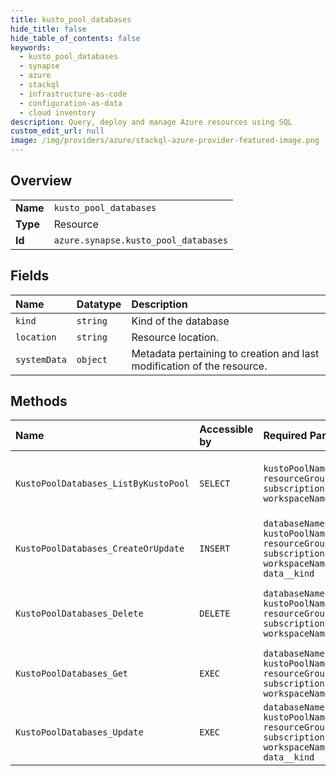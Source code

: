 ```yaml
---
title: kusto_pool_databases
hide_title: false
hide_table_of_contents: false
keywords:
  - kusto_pool_databases
  - synapse
  - azure    
  - stackql
  - infrastructure-as-code
  - configuration-as-data
  - cloud inventory
description: Query, deploy and manage Azure resources using SQL
custom_edit_url: null
image: /img/providers/azure/stackql-azure-provider-featured-image.png
---
```

  
    

## Overview
<table><tbody>
<tr><td><b>Name</b></td><td><code>kusto_pool_databases</code></td></tr>
<tr><td><b>Type</b></td><td>Resource</td></tr>
<tr><td><b>Id</b></td><td><code>azure.synapse.kusto_pool_databases</code></td></tr>
</tbody></table>

## Fields
| Name | Datatype | Description |
|:-----|:---------|:------------|
| `kind` | `string` | Kind of the database |
| `location` | `string` | Resource location. |
| `systemData` | `object` | Metadata pertaining to creation and last modification of the resource. |
## Methods
| Name | Accessible by | Required Params | Description |
|:-----|:--------------|:----------------|:------------|
| `KustoPoolDatabases_ListByKustoPool` | `SELECT` | `kustoPoolName, resourceGroupName, subscriptionId, workspaceName` | Returns the list of databases of the given Kusto pool. |
| `KustoPoolDatabases_CreateOrUpdate` | `INSERT` | `databaseName, kustoPoolName, resourceGroupName, subscriptionId, workspaceName, data__kind` | Creates or updates a database. |
| `KustoPoolDatabases_Delete` | `DELETE` | `databaseName, kustoPoolName, resourceGroupName, subscriptionId, workspaceName` | Deletes the database with the given name. |
| `KustoPoolDatabases_Get` | `EXEC` | `databaseName, kustoPoolName, resourceGroupName, subscriptionId, workspaceName` | Returns a database. |
| `KustoPoolDatabases_Update` | `EXEC` | `databaseName, kustoPoolName, resourceGroupName, subscriptionId, workspaceName, data__kind` | Updates a database. |
